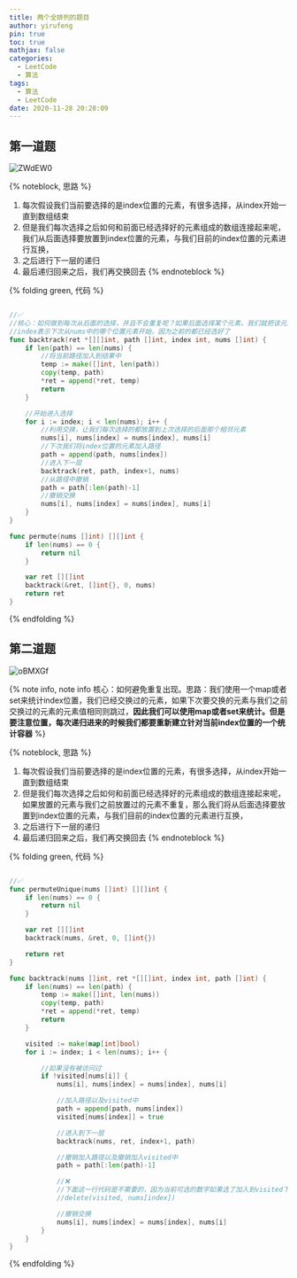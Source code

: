 ```yaml
---
title: 两个全排列的题目
author: yirufeng
pin: true
toc: true
mathjax: false
categories: 
  - LeetCode
  - 算法
tags:
  - 算法
  - LeetCode
date: 2020-11-28 20:28:09
---
```



## 第一道题

![ZWdEW0](https://cdn.jsdelivr.net/gh/sivanWu0222/ImageHosting@master/uPic/ZWdEW0.png)


{% noteblock, 思路 %}
1. 每次假设我们当前要选择的是index位置的元素，有很多选择，从index开始一直到数组结束
2. 但是我们每次选择之后如何和前面已经选择好的元素组成的数组连接起来呢，我们从后面选择要放置到index位置的元素，与我们目前的index位置的元素进行互换，
3. 之后进行下一层的递归
4. 最后递归回来之后，我们再交换回去
{% endnoteblock %}

{% folding green, 代码 %}
```go

//✅
//核心：如何做到每次从后面的选择，并且不会重复呢？如果后面选择某个元素，我们就把该元素交换到我们已经选择完的下一个元素
//index表示下次从nums中的哪个位置元素开始，因为之前的都已经选好了
func backtrack(ret *[][]int, path []int, index int, nums []int) {
	if len(path) == len(nums) {
		//将当前路径加入到结果中
		temp := make([]int, len(path))
		copy(temp, path)
		*ret = append(*ret, temp)
		return
	}

	//开始进入选择
	for i := index; i < len(nums); i++ {
		//利用交换，让我们每次选择的都放置到上次选择的后面那个相邻元素
		nums[i], nums[index] = nums[index], nums[i]
		//下次我们将index位置的元素加入路径
		path = append(path, nums[index])
		//进入下一层
		backtrack(ret, path, index+1, nums)
		//从路径中撤销
		path = path[:len(path)-1]
		//撤销交换
		nums[i], nums[index] = nums[index], nums[i]
	}
}

func permute(nums []int) [][]int {
	if len(nums) == 0 {
		return nil
	}

	var ret [][]int
	backtrack(&ret, []int{}, 0, nums)
	return ret
}
```
{% endfolding %}

<!-- more -->


## 第二道题
![oBMXGf](https://cdn.jsdelivr.net/gh/sivanWu0222/ImageHosting@master/uPic/oBMXGf.png)

{% note info, note info 核心：如何避免重复出现。思路：我们使用一个map或者set来统计index位置，我们已经交换过的元素，如果下次要交换的元素与我们之前交换过的元素的元素值相同则跳过，**因此我们可以使用map或者set来统计。但是要注意位置，每次递归进来的时候我们都要重新建立针对当前index位置的一个统计容器** %}

{% noteblock, 思路 %}
1. 每次假设我们当前要选择的是index位置的元素，有很多选择，从index开始一直到数组结束
2. 但是我们每次选择之后如何和前面已经选择好的元素组成的数组连接起来呢，如果放置的元素与我们之前放置过的元素不重复，那么我们将从后面选择要放置到index位置的元素，与我们目前的index位置的元素进行互换，
3. 之后进行下一层的递归
4. 最后递归回来之后，我们再交换回去
{% endnoteblock %}

{% folding green, 代码 %}
```go

//✅
func permuteUnique(nums []int) [][]int {
	if len(nums) == 0 {
		return nil
	}

	var ret [][]int
	backtrack(nums, &ret, 0, []int{})

	return ret
}

func backtrack(nums []int, ret *[][]int, index int, path []int) {
	if len(nums) == len(path) {
		temp := make([]int, len(nums))
		copy(temp, path)
		*ret = append(*ret, temp)
		return
	}

	visited := make(map[int]bool)
	for i := index; i < len(nums); i++ {

		//如果没有被访问过
		if !visited[nums[i]] {
			nums[i], nums[index] = nums[index], nums[i]

			//加入路径以及visited中
			path = append(path, nums[index])
			visited[nums[index]] = true

			//进入到下一层
			backtrack(nums, ret, index+1, path)

			//撤销加入路径以及撤销加入visited中
			path = path[:len(path)-1]

			//❌
			//下面这一行代码是不需要的，因为当前可选的数字如果选了加入到visited下次我们就不可以再选了，所以不可以再撤销了
			//delete(visited, nums[index])

			//撤销交换
			nums[i], nums[index] = nums[index], nums[i]
		}
	}
}

```
{% endfolding %}